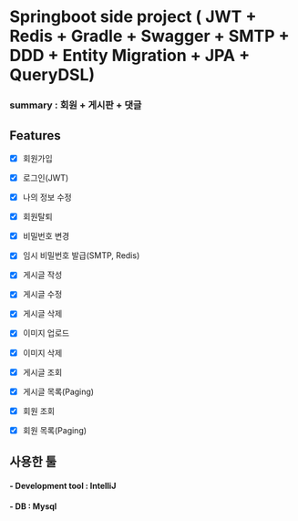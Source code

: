 # Springboot side project ( JWT + Redis + Gradle + Swagger + SMTP + DDD + Entity Migration + JPA + QueryDSL)


### summary : 회원 + 게시판 + 댓글


## Features

- [x] 회원가입 
- [x] 로그인(JWT)
- [x] 나의 정보 수정
- [x] 회원탈퇴
- [x] 비밀번호 변경
- [x] 임시 비밀번호 발급(SMTP, Redis)
- [x] 게시글 작성
- [x] 게시글 수정
- [x] 게시글 삭제
- [x] 이미지 업로드
- [x] 이미지 삭제
- [x] 게시글 조회
- [x] 게시글 목록(Paging)
- [x] 회원 조회
- [x] 회원 목록(Paging)



## 사용한 툴 

#### - Development tool : IntelliJ 
#### - DB : Mysql



